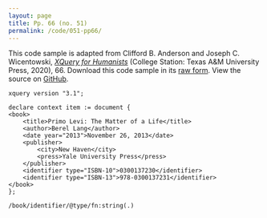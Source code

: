 ```yaml
---
layout: page
title: Pp. 66 (no. 51)
permalink: /code/051-pp66/
---
```


This code sample is adapted from Clifford B. Anderson and Joseph C. Wicentowski, 
[_XQuery for Humanists_](/) (College Station: Texas A&M University Press, 2020), 66. 
Download this code sample in its [raw form](/code/051-pp66/051-pp66.xq).
View the source on [GitHub](https://github.com/coding4humanists/xquery4humanists/blob/release/code/051-pp66/051-pp66.xq).

```xquery
xquery version "3.1";

declare context item := document {
<book>
    <title>Primo Levi: The Matter of a Life</title>
    <author>Berel Lang</author>
    <date year="2013">November 26, 2013</date>
    <publisher>
        <city>New Haven</city>
        <press>Yale University Press</press>
    </publisher>
    <identifier type="ISBN-10">0300137230</identifier>
    <identifier type="ISBN-13">978-0300137231</identifier>
</book>
};

/book/identifier/@type/fn:string(.)
```  
